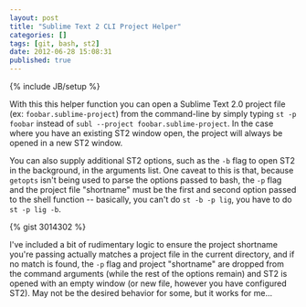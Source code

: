 ```yaml
---
layout: post
title: "Sublime Text 2 CLI Project Helper"
categories: []
tags: [git, bash, st2]
date: 2012-06-28 15:08:31
published: true
---
```

{% include JB/setup %}

With this this helper function you can open a Sublime Text 2.0 project file (ex: `foobar.sublime-project`) from the command-line by simply typing `st -p foobar` instead of `subl --project foobar.sublime-project`. In the case where you have an existing ST2 window open, the project will always be opened in a new ST2 window.

You can also supply additional ST2 options, such as the `-b` flag to open ST2 in the background, in the arguments list. One caveat to this is that, because `getopts` isn't being used to parse the options passed to bash, the `-p` flag and the project file "shortname" must be the first and second option passed to the shell function -- basically, you can't do `st -b -p lig`, you have to do `st -p lig -b`.

{% gist 3014302 %}

I've included a bit of rudimentary logic to ensure the project shortname you're passing actually matches a project file in the current directory, and if no match is found, the `-p` flag and project "shortname" are dropped from the command arguments (while the rest of the options remain) and ST2 is opened with an empty window (or new file, however you have configured ST2). May not be the desired behavior for some, but it works for me...
